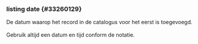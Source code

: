 ### listing date {#33260129}
De datum waarop het record in de catalogus voor het eerst is toegevoegd.
<br/>
<br/>
Gebruik altijd een datum en tijd conform de  notatie.
